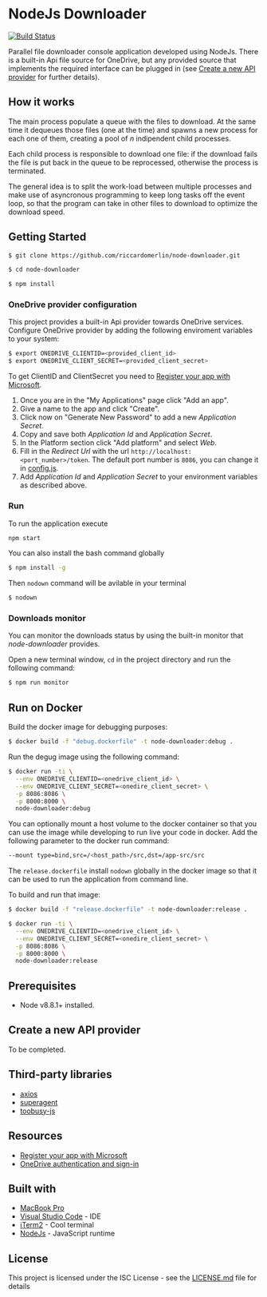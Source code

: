 NodeJs Downloader 
=================
[![Build Status](https://travis-ci.org/riccardomerlin/node-downloader.svg?branch=master)](https://travis-ci.org/riccardomerlin/node-downloader)

Parallel file downloader console application developed using NodeJs.
There is a built-in Api file source for OneDrive, but any provided source
that implements the required interface can be plugged in
(see [Create a new API provider](#create-a-new-api-provider) for further
details).

How it works
------------
The main process populate a queue with the files to download.
At the same time it dequeues those files (one at the time) and spawns a
new process for each one of them, creating a pool of *n* indipendent child
processes.

Each child process is responsible to download one file: if the download
fails the file is put back in the queue to be reprocessed, otherwise the
process is terminated.

The general idea is to split the work-load between multiple processes and
make use of asyncronous programming to keep long tasks off the event loop,
so that the program can take in other files to download to optimize the
download speed.

Getting Started
---------------
```bash
$ git clone https://github.com/riccardomerlin/node-downloader.git

$ cd node-downloader

$ npm install
```
### OneDrive provider configuration
This project provides a built-in Api provider towards OneDrive services.
Configure OneDrive provider by adding the following enviroment
variables to your system:
```bash
$ export ONEDRIVE_CLIENTID=<provided_client_id>
$ export ONEDRIVE_CLIENT_SECRET=<provided_client_secret>
```
To get ClientID and ClientSecret you need to
[Register your app with Microsoft](https://docs.microsoft.com/en-us/onedrive/developer/rest-api/getting-started/app-registration).

1. Once you are in the "My Applications" page click "Add an app".
2. Give a name to the app and click "Create".
3. Click now on "Generate New Password" to add a new *Application Secret*.
4. Copy and save both *Application Id* and *Application Secret*.
5. In the Platform section click "Add platform" and select *Web*.
6. Fill in the *Redirect Url* with the url `http://localhost:<port_number>/token`.
The default port number is `8086`, you can change it in [config.js](./src/ApiProviders/OneDrive/config.js).
7. Add *Application Id* and *Application Secret* to your environment variables
as described above.

### Run
To run the application execute
```bash
npm start
```

You can also install the bash command globally
```bash
$ npm install -g
```
Then `nodown` command will be avilable in your terminal
```bash
$ nodown
```

### Downloads monitor
You can monitor the downloads status by using the built-in monitor that
*node-downloader* provides.

Open a new terminal window, `cd` in the project directory and run the
following command:
```bash
$ npm run monitor
```

Run on Docker
-------------
Build the docker image for debugging purposes:
```bash
$ docker build -f "debug.dockerfile" -t node-downloader:debug .
```

Run the degug image using the following command:
```bash
$ docker run -ti \
  --env ONEDRIVE_CLIENTID=<onedrive_client_id> \
  --env ONEDRIVE_CLIENT_SECRET=<onedire_client_secret> \
  -p 8086:8086 \
  -p 8000:8000 \
  node-downloader:debug
```

You can optionally mount a host volume to the docker container
so that you can use the image while developing to run live your
code in docker.
Add the following parameter to the docker run command:
```bash
--mount type=bind,src=/<host_path>/src,dst=/app-src/src
```

The `release.dockerfile` install `nodown` globally in
the docker image so that it can be used to run the
application from command line.

To build and run that image:
```bash
$ docker build -f "release.dockerfile" -t node-downloader:release .

$ docker run -ti \
  --env ONEDRIVE_CLIENTID=<onedrive_client_id> \
  --env ONEDRIVE_CLIENT_SECRET=<onedire_client_secret> \
  -p 8086:8086 \
  -p 8000:8000 \
  node-downloader:release
```

Prerequisites
-------------
* Node v8.8.1+ installed.

Create a new API provider
-------------------------
To be completed.

Third-party libraries
---------------------
* [axios](https://github.com/axios/axios)
* [superagent](https://github.com/visionmedia/superagent/)
* [toobusy-js](https://www.npmjs.com/package/toobusy-js)

Resources
---------
* [Register your app with Microsoft](https://docs.microsoft.com/en-us/onedrive/developer/rest-api/getting-started/app-registration)
* [OneDrive authentication and sign-in](https://docs.microsoft.com/en-us/onedrive/developer/rest-api/getting-started/msa-oauth)

Built with
----------
* [MacBook Pro](https://www.apple.com/macbook-pro/)
* [Visual Studio Code](https://code.visualstudio.com/) - IDE
* [iTerm2](https://www.iterm2.com/) - Cool terminal
* [NodeJs](https://nodejs.org/en/) - JavaScript runtime

License
-------
This project is licensed under the ISC License - see the
[LICENSE.md](LICENSE.md) file for details
